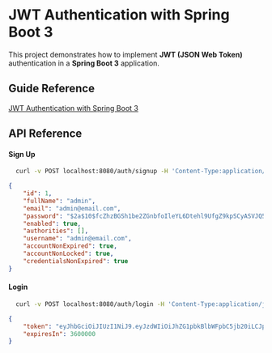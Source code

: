 # JWT Authentication with Spring Boot 3

This project demonstrates how to implement **JWT (JSON Web Token)** authentication in a **Spring Boot 3** application.

## Guide Reference
[JWT Authentication with Spring Boot 3](https://medium.com/@tericcabrel/implement-jwt-authentication-in-a-spring-boot-3-application-5839e4fd8fac)

## API Reference

#### Sign Up
```bash
  curl -v POST localhost:8080/auth/signup -H 'Content-Type:application/json' -d '{"email": "admin@email.com", "password": "qwerty", "fullName": "admin"}'
```
```json
{
    "id": 1,
    "fullName": "admin",
    "email": "admin@email.com",
    "password": "$2a$10$fcZhzBGSh1be2ZGnbfoIleYL6Dtehl9UfgZ9kpSCyASVJQ5f9WS.m",
    "enabled": true,
    "authorities": [],
    "username": "admin@email.com",
    "accountNonExpired": true,
    "accountNonLocked": true,
    "credentialsNonExpired": true
}
```

#### Login
```bash
  curl -v POST localhost:8080/auth/login -H 'Content-Type:application/json' -d '{"email": "admin@email.com", "password": "qwerty"}'
```
```json
{
    "token": "eyJhbGciOiJIUzI1NiJ9.eyJzdWIiOiJhZG1pbkBlbWFpbC5jb20iLCJpYXQiOjE3MjY3MzIzMjYsImV4cCI6MTcyNjczNTkyNn0.Y7L9GdQAonkz4CViwKROdjDB9bZc7dVjsb28LjKci2I",
    "expiresIn": 3600000
}
```
